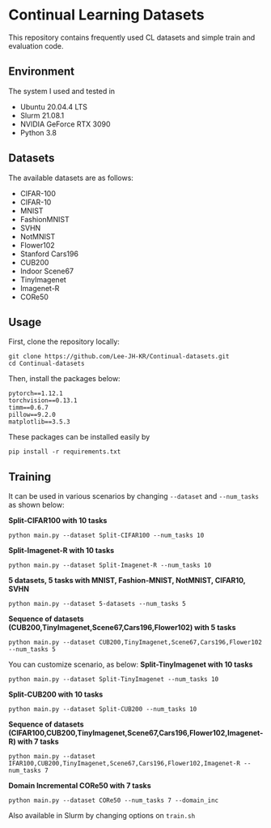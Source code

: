 # Continual Learning Datasets

This repository contains frequently used CL datasets and simple train and evaluation code.

## Environment
The system I used and tested in
- Ubuntu 20.04.4 LTS
- Slurm 21.08.1
- NVIDIA GeForce RTX 3090
- Python 3.8

## Datasets
The available datasets are as follows:
- CIFAR-100
- CIFAR-10
- MNIST
- FashionMNIST
- SVHN
- NotMNIST
- Flower102
- Stanford Cars196
- CUB200
- Indoor Scene67
- TinyImagenet
- Imagenet-R
- CORe50

## Usage
First, clone the repository locally:
```
git clone https://github.com/Lee-JH-KR/Continual-datasets.git
cd Continual-datasets
```
Then, install the packages below:
```
pytorch==1.12.1
torchvision==0.13.1
timm==0.6.7
pillow==9.2.0
matplotlib==3.5.3
```
These packages can be installed easily by 
```
pip install -r requirements.txt
```

## Training
It can be used in various scenarios by changing `--dataset` and `--num_tasks` as shown below:

**Split-CIFAR100 with 10 tasks**
```
python main.py --dataset Split-CIFAR100 --num_tasks 10
```


**Split-Imagenet-R with 10 tasks**
```
python main.py --dataset Split-Imagenet-R --num_tasks 10
```


**5 datasets, 5 tasks with MNIST, Fashion-MNIST, NotMNIST, CIFAR10, SVHN**
```
python main.py --dataset 5-datasets --num_tasks 5
```


**Sequence of datasets (CUB200,TinyImagenet,Scene67,Cars196,Flower102) with 5 tasks**
```
python main.py --dataset CUB200,TinyImagenet,Scene67,Cars196,Flower102 --num_tasks 5
```


You can customize scenario, as below:
**Split-TinyImagenet with 10 tasks**
```
python main.py --dataset Split-TinyImagenet --num_tasks 10
```


**Split-CUB200 with 10 tasks**
```
python main.py --dataset Split-CUB200 --num_tasks 10
```


**Sequence of datasets (CIFAR100,CUB200,TinyImagenet,Scene67,Cars196,Flower102,Imagenet-R) with 7 tasks**
```
python main.py --dataset IFAR100,CUB200,TinyImagenet,Scene67,Cars196,Flower102,Imagenet-R --num_tasks 7
```


**Domain Incremental CORe50 with 7 tasks**
```
python main.py --dataset CORe50 --num_tasks 7 --domain_inc
```


Also available in Slurm by changing options on `train.sh`
